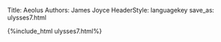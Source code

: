 Title: Aeolus
Authors: James Joyce
HeaderStyle: languagekey
save_as: ulysses7.html

{%include_html ulysses7.html%}

